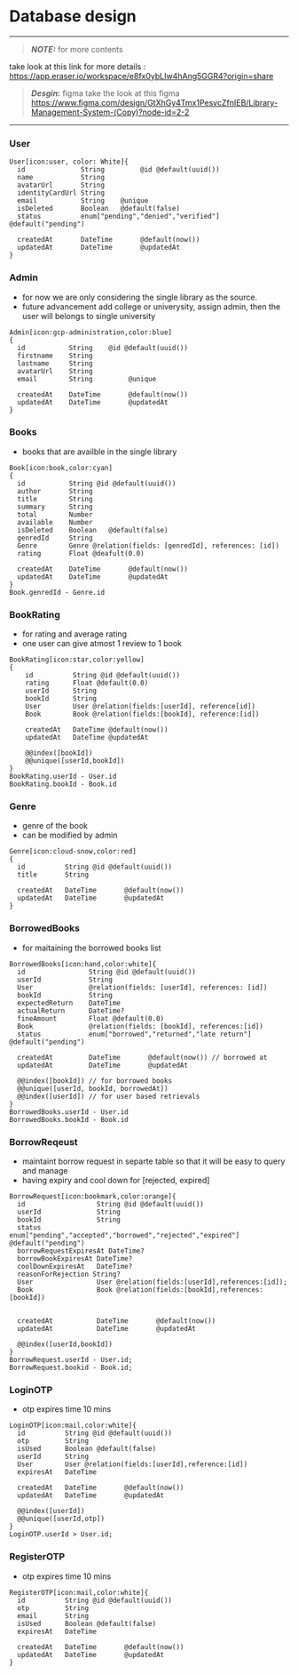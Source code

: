 # Database design

---

> **_NOTE:_** for more contents

take look at this link for more details : https://app.eraser.io/workspace/e8fx0ybLIw4hAng5GGR4?origin=share

> **_Desgin_:** figma
> take the look at this figma
> https://www.figma.com/design/GtXhGy4Tmx1PesvcZfnIEB/Library-Management-System-(Copy)?node-id=2-2

---

### User

```
User[icon:user, color: White]{
  id              String         @id @default(uuid())
  name            String
  avatarUrl       String
  identityCardUrl String
  email           String    @unique
  isDeleted       Boolean   @default(false)
  status          enum["pending","denied","verified"] @default("pending")

  createdAt       DateTime       @default(now())
  updatedAt       DateTime       @updatedAt
}
```

### Admin

- for now we are only considering the single library as the source.
- future advancement add college or univerysity, assign admin, then the user will belongs to single university

```
Admin[icon:gcp-administration,color:blue]
{
  id           String    @id @default(uuid())
  firstname    String
  lastname     String
  avatarUrl    String
  email        String         @unique

  createdAt    DateTime       @default(now())
  updatedAt    DateTime       @updatedAt
}
```

### Books

- books that are availble in the single library

```
Book[icon:book,color:cyan]
{
  id           String @id @default(uuid())
  author       String
  title        String
  summary      String
  total        Number
  available    Number
  isDeleted    Boolean   @default(false)
  genredId     String
  Genre        Genre @relation(fields: [genredId], references: [id])
  rating       Float @deafult(0.0)

  createdAt    DateTime       @default(now())
  updatedAt    DateTime       @updatedAt
}
Book.genredId - Genre.id
```

### BookRating

- for rating and average rating
- one user can give atmost 1 review to 1 book

```
BookRating[icon:star,color:yellow]
{
    id          String @id @default(uuid())
    rating      Float @default(0.0)
    userId      String
    bookId      String
    User        User @relation(fields:[userId], reference[id])
    Book        Book @relation(fields:[bookId], reference:[id])

    createdAt   DateTime @default(now())
    updatedAt   DateTime @updatedAt

    @@index([bookId])
    @@unique([userId,bookId])
}
BookRating.userId - User.id
BookRating.bookId - Book.id
```

### Genre

- genre of the book
- can be modified by admin

```
Genre[icon:cloud-snow,color:red]
{
  id          String @id @default(uuid())
  title       String

  createdAt   DateTime       @default(now())
  updatedAt   DateTime       @updatedAt
}
```

### BorrowedBooks

- for maitaining the borrowed books list

```
BorrowedBooks[icon:hand,color:white]{
  id                String @id @default(uuid())
  userId            String
  User              @relation(fields: [userId], references: [id])
  bookId            String
  expectedReturn    DateTime
  actualReturn      DateTime?
  fineAmount        Float @default(0.0)
  Book              @relation(fields: [bookId], references:[id])
  status            enum["borrowed","returned","late return"] @default("pending")

  createdAt         DateTime       @default(now()) // borrowed at
  updatedAt         DateTime       @updatedAt

  @@index([bookId]) // for borrowed books
  @@unique([userId, bookId, borrowedAt])
  @@index([userId]) // for user based retrievals
}
BorrowedBooks.userId - User.id
BorrowedBooks.bookId - Book.id
```

### BorrowReqeust

- maintaint borrow request in separte table so that it will be easy to query and manage
- having expiry and cool down for [rejected, expired]

```
BorrowRequest[icon:bookmark,color:orange]{
  id                  String @id @default(uuid())
  userId              String
  bookId              String
  status              enum["pending","accepted","borrowed","rejected","expired"] @default("pending")
  borrowRequestExpiresAt DateTime?
  borrowBookExpiresAt DateTime?
  coolDownExpiresAt   DateTime?
  reasonForRejection String?
  User                User @relation(fields:[userId],references:[id]);
  Book                Book @relation(fields:[bookId],references:[bookId])


  createdAt           DateTime       @default(now())
  updatedAt           DateTime       @updatedAt

  @@index([userId,bookId])
}
BorrowRequest.userId - User.id;
BorrowRequest.bookid - Book.id;
```

### LoginOTP

- otp expires time 10 mins

```
LoginOTP[icon:mail,color:white]{
  id          String @id @default(uuid())
  otp         String
  isUsed      Boolean @default(false)
  userId      String
  User        User @relation(fields:[userId],reference:[id])
  expiresAt   DateTime

  createdAt   DateTime       @default(now())
  updatedAt   DateTime       @updatedAt

  @@index([userId])
  @@unique([userId,otp])
}
LoginOTP.userId > User.id;
```

### RegisterOTP

- otp expires time 10 mins

```
RegisterOTP[icon:mail,color:white]{
  id          String @id @default(uuid())
  otp         String
  email       String
  isUsed      Boolean @default(false)
  expiresAt   DateTime

  createdAt   DateTime       @default(now())
  updatedAt   DateTime       @updatedAt
}
```
